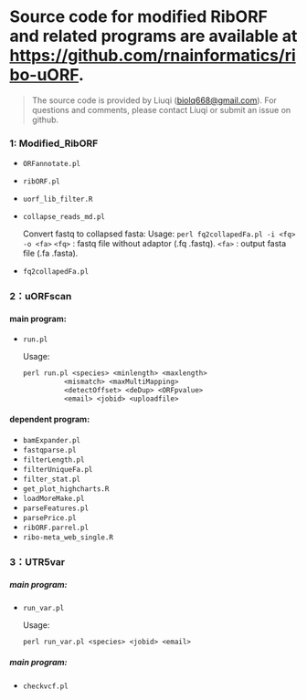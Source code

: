 # Source code for modified RibORF and related programs are available at https://github.com/rnainformatics/ribo-uORF.

> The source code is provided by Liuqi (biolq668@gmail.com). For questions and comments, please contact Liuqi or submit an issue on github.

### 1: Modified_RibORF

- `ORFannotate.pl`

- `ribORF.pl`

- `uorf_lib_filter.R`

- `collapse_reads_md.pl`

  Convert fastq to collapsed fasta:
      Usage: `perl fq2collapedFa.pl -i <fq> -o <fa>`
      `<fq>` : fastq file without adaptor (.fq .fastq).
      `<fa>` : output fasta file (.fa .fasta).

- `fq2collapedFa.pl`

### 2：uORFscan

####  main program:

- `run.pl`   

  Usage:
  
  ```perl
  perl run.pl <species> <minlength> <maxlength>
  			<mismatch> <maxMultiMapping> 
  			<detectOffset> <deDup> <ORFpvalue> 
  			<email> <jobid> <uploadfile>
  ```

#### dependent program:

- `bamExpander.pl`
- `fastqparse.pl`
- `filterLength.pl`
- `filterUniqueFa.pl`
- `filter_stat.pl`
- `get_plot_highcharts.R`
- `loadMoreMake.pl`
- `parseFeatures.pl`
- `parsePrice.pl`
- `ribORF.parrel.pl`
- `ribo-meta_web_single.R`

### 3：UTR5var

#####  main program:
- `run_var.pl` 

  Usage:

  ```perl
  perl run_var.pl <species> <jobid> <email>
  ```
#####  main program:
- `checkvcf.pl`

